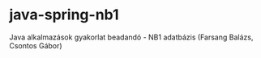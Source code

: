 # java-spring-nb1

Java alkalmazások gyakorlat beadandó - NB1 adatbázis (Farsang Balázs, Csontos Gábor)
